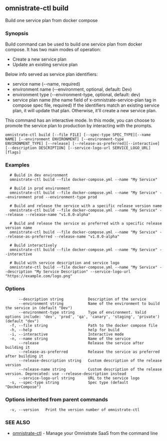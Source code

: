 ## omnistrate-ctl build

Build one service plan from docker compose

### Synopsis

Build command can be used to build one service plan from docker compose. 
It has two main modes of operation:
  - Create a new service plan
  - Update an existing service plan

Below info served as service plan identifiers:
  - service name (--name, required)
  - environment name (--environment, optional, default: Dev)
  - environment type (--environment-type, optional, default: dev)
  - service plan name (the name field of x-omnistrate-service-plan tag in compose spec file, required)
If the identifiers match an existing service plan, it will update that plan. Otherwise, it'll create a new service plan. 

This command has an interactive mode. In this mode, you can choose to promote the service plan to production by interacting with the prompts.

```
omnistrate-ctl build [--file FILE] [--spec-type SPEC_TYPE][--name NAME] [--environment ENVIRONMENT] [--environment-type ENVIRONMENT_TYPE] [--release] [--release-as-preferred][--interactive][--description DESCRIPTION] [--service-logo-url SERVICE_LOGO_URL]  [flags]
```

### Examples

```
  # Build in dev environment
  omnistrate-ctl build --file docker-compose.yml --name "My Service"

  # Build in prod environment
  omnistrate-ctl build --file docker-compose.yml --name "My Service" --environment prod --environment-type prod

  # Build and release the service with a specific release version name
  omnistrate-ctl build --file docker-compose.yml --name "My Service" --release --release-name "v1.0.0-alpha"

  # Build and release the service as preferred with a specific release version name
  omnistrate-ctl build --file docker-compose.yml --name "My Service" --release-as-preferred --release-name "v1.0.0-alpha"

  # Build interactively
  omnistrate-ctl build --file docker-compose.yml --name "My Service" --interactive

  # Build with service description and service logo
  omnistrate-ctl build --file docker-compose.yml --name "My Service" --description "My Service Description" --service-logo-url "https://example.com/logo.png"

```

### Options

```
      --description string           Description of the service
      --environment string           Name of the environment to build the service in (default "Dev")
      --environment-type string      Type of environment. Valid options include: 'dev', 'prod', 'qa', 'canary', 'staging', 'private') (default "dev")
  -f, --file string                  Path to the docker compose file
  -h, --help                         help for build
  -i, --interactive                  Interactive mode
  -n, --name string                  Name of the service
      --release                      Release the service after building it
      --release-as-preferred         Release the service as preferred after building it
      --release-description string   Custom description of the release version
      --release-name string          Custom description of the release version. Deprecated: use --release-description instead
      --service-logo-url string      URL to the service logo
  -s, --spec-type string             Spec type (default "DockerCompose")
```

### Options inherited from parent commands

```
  -v, --version   Print the version number of omnistrate-ctl
```

### SEE ALSO

* [omnistrate-ctl](omnistrate-ctl.md)	 - Manage your Omnistrate SaaS from the command line

